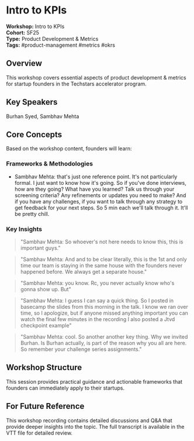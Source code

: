 # Intro to KPIs

**Workshop:** Intro to KPIs  
**Cohort:** SF25  
**Type:** Product Development & Metrics  
**Tags:** #product-management #metrics #okrs

## Overview

This workshop covers essential aspects of product development & metrics for startup founders in the Techstars accelerator program.

## Key Speakers

Burhan Syed, Sambhav Mehta

## Core Concepts

Based on the workshop content, founders will learn:


### Frameworks & Methodologies

- Sambhav Mehta: that's just one reference point. It's not particularly formal. I just want to know how it's going. So if you've done interviews, how are they going? What have you learned? Talk us through your screening criteria? Any refinements or updates you need to make? And if you have any challenges, if you want to talk through any strategy to get feedback for your next steps. So 5 min each we'll talk through it. It'll be pretty chill.

### Key Insights

> "Sambhav Mehta: So whoever's not here needs to know this, this is important guys."

> "Sambhav Mehta: And and to be clear literally, this is the 1st and only time our team is staying in the same house with the founders never happened before. We always get a separate house."

> "Sambhav Mehta: you know. Rc, you never actually know who's gonna show up. But"

> "Sambhav Mehta: I guess I can say a quick thing. So I posted in basecamp the slides from this morning in the talk. I know we ran over time, so I apologize, but if anyone missed anything important you can watch the final few minutes in the recording I also posted a Jtvd checkpoint example"

> "Sambhav Mehta: cool. So another another key thing. Why we invited Burhan. Is Burhan actually, is part of the reason why you all are here. So remember your challenge series assignments."


## Workshop Structure

This session provides practical guidance and actionable frameworks that founders can immediately apply to their startups.

## For Future Reference

This workshop recording contains detailed discussions and Q&A that provide deeper insights into the topic. The full transcript is available in the VTT file for detailed review.
